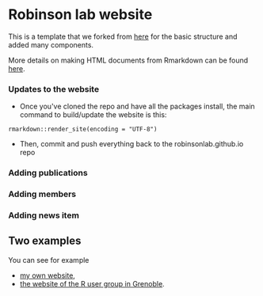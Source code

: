 # Robinson lab website

This is a template that we forked from [here](https://github.com/privefl/rmarkdown-website-template) for the basic structure and added many components.

More details on making HTML documents from Rmarkdown can be found [here](http://rmarkdown.rstudio.com/rmarkdown_websites.html).

### Updates to the website

- Once you've cloned the repo and have all the packages install, the main command to build/update the website is this:

```
rmarkdown::render_site(encoding = "UTF-8")
```

- Then, commit and push everything back to the robinsonlab.github.io repo

### Adding publications

### Adding members

### Adding news item

## Two examples

You can see for example 
- [my own website](https://privefl.github.io/),
- [the website of the R user group in Grenoble](https://r-in-grenoble.github.io/).
